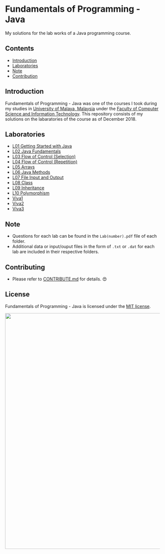 # Fundamentals of Programming - Java
My solutions for the lab works of a Java programming course.

## Contents
- [Introduction](#Introduction)
- [Laboratories](#Laboratories)
- [Note](#Note)
- [Contribution](#Contribution)

## Introduction
Fundamentals of Programming - Java was one of the courses I took during my studies in [University of Malaya, Malaysia][1] under the [Faculty of Computer Science and Information Technology][2]. This repository consists of my solutions on the labaratories of the course as of December 2018.

## Laboratories
- [L01 Getting Started with Java](./L01)
- [L02 Java Fundamentals](./L02)
- [L03 Flow of Control (Selection)](./L03)
- [L04 Flow of Control (Repetition)](./L04)
- [L05 Arrays](./L05)
- [L06 Java Methods](./L06)
- [L07 File Input and Output](./L07)
- [L08 Class](./L08)
- [L09 Inheritance](./L09)
- [L10 Polymorphism](./L10)
- [Viva1](./Viva1)
- [Viva2](./Viva2)
- [Viva3](./Viva3)

## Note
- Questions for each lab can be found in the `Lab(number).pdf` file of each folder.
- Additional data or input/ouput files in the form of `.txt` or `.dat` for each lab are included in their respective folders.

## Contributing
- Please refer to [CONTRIBUTE.md](./CONTRIBUTE.md) for details. :heart_eyes:

## License
Fundamentals of Programming - Java is licensed under the [MIT license](./LICENSE).

<p align="center">
  <img width="768" height="768" src="https://diylogodesigns.com/wp-content/uploads/2017/07/java-logo-vector-768x768.png">
</p>

[1]: https://www.um.edu.my/
[2]: http://www.fsktm.um.edu.my/
